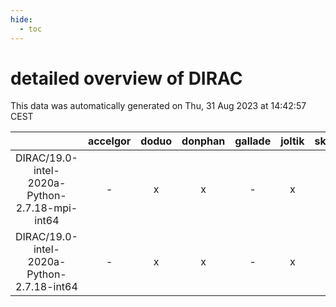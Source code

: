 ```yaml
---
hide:
  - toc
---
```


detailed overview of DIRAC
==========================


This data was automatically generated on Thu, 31 Aug 2023 at 14:42:57 CEST  

| |accelgor|doduo|donphan|gallade|joltik|skitty|swalot|victini|
| :---: | :---: | :---: | :---: | :---: | :---: | :---: | :---: | :---: |
|DIRAC/19.0-intel-2020a-Python-2.7.18-mpi-int64|-|x|x|-|x|-|x|-|
|DIRAC/19.0-intel-2020a-Python-2.7.18-int64|-|x|x|-|x|x|x|x|
